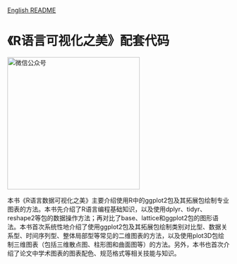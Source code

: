 [English README](https://github.com/EasyChart/Beautiful-Visualization-with-R/blob/master/README-en.md)  
# 《R语言可视化之美》配套代码
<p>
    <img src="https://github.com/EasyChart/EasyCharts/blob/master/Pics/RV.jpg" alt="微信公众号"  width="300">
</p>


本书《R语言数据可视化之美》主要介绍使用R中的ggplot2包及其拓展包绘制专业图表的方法。本书先介绍了R语言编程基础知识，以及使用dplyr、tidyr、reshape2等包的数据操作方法；再对比了base、lattice和ggplot2包的图形语法。本书首次系统性地介绍了使用ggplot2包及其拓展包绘制类别对比型、数据关系型、时间序列型、整体局部型等常见的二维图表的方法，以及使用plot3D包绘制三维图表（包括三维散点图、柱形图和曲面图等）的方法。另外，本书也首次介绍了论文中学术图表的图表配色、规范格式等相关技能与知识。
